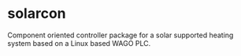 # solarcon
Component oriented controller package for a solar supported heating system based on a Linux based WAGO PLC.

